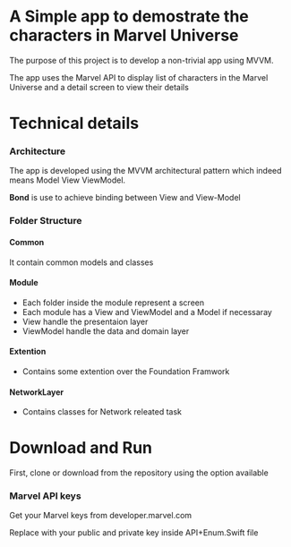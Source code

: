  # A Simple app to demostrate the characters in Marvel Universe

The purpose of this project is to develop a non-trivial app using MVVM.

The app uses the Marvel API to display list of characters in the Marvel Universe and a detail screen to view their details

# Technical details

### Architecture

The app is developed using the MVVM architectural pattern which indeed means Model View ViewModel.

**Bond** is use to achieve binding between View and View-Model

### Folder Structure

#### Common
It contain common models and classes
#### Module 
- Each folder inside the module represent a screen
- Each module has a View and ViewModel and a Model if necessaray
- View handle the presentaion layer
- ViewModel handle the data and domain layer
#### Extention
-  Contains some extention over the Foundation Framwork
#### NetworkLayer 
- Contains classes for Network releated task

# Download and Run

First, clone or download from the repository using the option available

### Marvel API keys

Get your Marvel keys from developer.marvel.com

Replace with your public and private key inside API+Enum.Swift file



